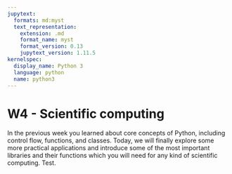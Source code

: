 ```yaml
---
jupytext:
  formats: md:myst
  text_representation:
    extension: .md
    format_name: myst
    format_version: 0.13
    jupytext_version: 1.11.5
kernelspec:
  display_name: Python 3
  language: python
  name: python3
---
```


# W4 - Scientific computing

In the previous week you learned about core concepts of Python, including control flow, functions, and classes. Today, we will finally explore some more practical applications and introduce some of the most important libraries and their functions which you will need for any kind of scientific computing. Test.